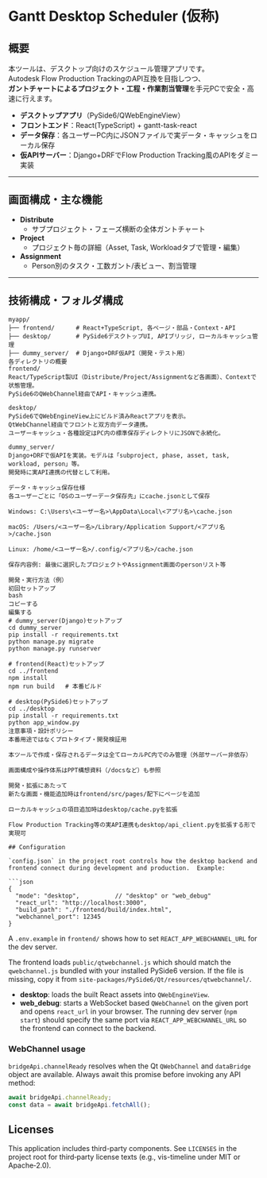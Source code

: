 # Gantt Desktop Scheduler (仮称)

## 概要

本ツールは、デスクトップ向けのスケジュール管理アプリです。  
Autodesk Flow Production TrackingのAPI互換を目指しつつ、  
**ガントチャートによるプロジェクト・工程・作業割当管理**を手元PCで安全・高速に行えます。

- **デスクトップアプリ**（PySide6/QWebEngineView）
- **フロントエンド**：React(TypeScript) + gantt-task-react
- **データ保存**：各ユーザーPC内にJSONファイルで実データ・キャッシュをローカル保存
- **仮APIサーバー**：Django+DRFでFlow Production Tracking風のAPIをダミー実装

---

## 画面構成・主な機能

- **Distribute**
  - サブプロジェクト・フェーズ横断の全体ガントチャート
- **Project**
  - プロジェクト毎の詳細（Asset, Task, Workloadタブで管理・編集）
- **Assignment**
  - Person別のタスク・工数ガント/表ビュー、割当管理

---

## 技術構成・フォルダ構成

```plaintext
myapp/
├── frontend/      # React+TypeScript, 各ページ・部品・Context・API
├── desktop/       # PySide6デスクトップUI, APIブリッジ, ローカルキャッシュ管理
├── dummy_server/  # Django+DRF仮API（開発・テスト用）
各ディレクトリの概要
frontend/
React/TypeScript製UI（Distribute/Project/Assignmentなど各画面）、Contextで状態管理。
PySide6のQWebChannel経由でAPI・キャッシュ連携。

desktop/
PySide6でQWebEngineView上にビルド済みReactアプリを表示。
QtWebChannel経由でフロントと双方向データ連携。
ユーザーキャッシュ・各種設定はPC内の標準保存ディレクトリにJSONで永続化。

dummy_server/
Django+DRFで仮APIを実装。モデルは「subproject, phase, asset, task, workload, person」等。
開発時に実API連携の代替として利用。

データ・キャッシュ保存仕様
各ユーザーごとに「OSのユーザーデータ保存先」にcache.jsonとして保存

Windows: C:\Users\<ユーザー名>\AppData\Local\<アプリ名>\cache.json

macOS: /Users/<ユーザー名>/Library/Application Support/<アプリ名>/cache.json

Linux: /home/<ユーザー名>/.config/<アプリ名>/cache.json

保存内容例: 最後に選択したプロジェクトやAssignment画面のpersonリスト等

開発・実行方法（例）
初回セットアップ
bash
コピーする
編集する
# dummy_server(Django)セットアップ
cd dummy_server
pip install -r requirements.txt
python manage.py migrate
python manage.py runserver

# frontend(React)セットアップ
cd ../frontend
npm install
npm run build   # 本番ビルド

# desktop(PySide6)セットアップ
cd ../desktop
pip install -r requirements.txt
python app_window.py
注意事項・設計ポリシー
本番用途ではなくプロトタイプ・開発検証用

本ツールで作成・保存されるデータは全てローカルPC内でのみ管理（外部サーバー非依存）

画面構成や操作体系はPPT構想資料（/docsなど）も参照

開発・拡張にあたって
新たな画面・機能追加時はfrontend/src/pages/配下にページを追加

ローカルキャッシュの項目追加時はdesktop/cache.pyを拡張

Flow Production Tracking等の実API連携もdesktop/api_client.pyを拡張する形で実現可

## Configuration

`config.json` in the project root controls how the desktop backend and
frontend connect during development and production.  Example:

```json
{
  "mode": "desktop",          // "desktop" or "web_debug"
  "react_url": "http://localhost:3000",
  "build_path": "./frontend/build/index.html",
  "webchannel_port": 12345
}
```

A `.env.example` in `frontend/` shows how to set `REACT_APP_WEBCHANNEL_URL` for
the dev server.

The frontend loads `public/qtwebchannel.js` which should match the
`qwebchannel.js` bundled with your installed PySide6 version. If the file is
missing, copy it from `site-packages/PySide6/Qt/resources/qtwebchannel/`.

- **desktop**: loads the built React assets into `QWebEngineView`.
- **web_debug**: starts a WebSocket based `QWebChannel` on the given port and
  opens `react_url` in your browser. The running dev server (`npm start`) should
  specify the same port via `REACT_APP_WEBCHANNEL_URL` so the frontend can
  connect to the backend.

### WebChannel usage

`bridgeApi.channelReady` resolves when the Qt `QWebChannel` and `dataBridge`
object are available. Always await this promise before invoking any API
method:

```ts
await bridgeApi.channelReady;
const data = await bridgeApi.fetchAll();
```

## Licenses

This application includes third-party components. See `LICENSES` in the project root for third‑party license texts (e.g., vis-timeline under MIT or Apache‑2.0).

